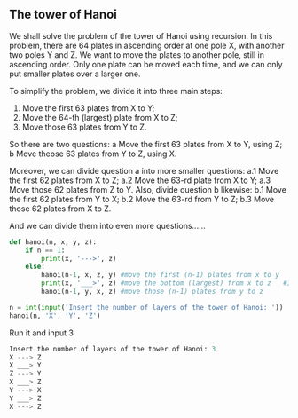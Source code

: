 ## The tower of Hanoi
We shall solve the problem of the tower of Hanoi using recursion. In this problem, there are 64 plates in ascending order at one pole X, with another two poles Y and Z. We want to move the plates to another pole, still in ascending order. Only one plate can be moved each time, and we can only put smaller plates over a larger one.

To simplify the problem, we divide it into three main steps:
1. Move the first 63 plates from X to Y;
2. Move the 64-th (largest) plate from X to Z;
3. Move those 63 plates from Y to Z.

So there are two questions:
a Move the first 63 plates from X to Y, using Z;
b Move theose 63 plates from Y to Z, using X.

Moreover, we can divide question a into more smaller questions:
a.1 Move the first 62 plates from X to Z;
a.2 Move the 63-rd plate from X to Y;
a.3 Move those 62 plates from Z to Y.
Also, divide question b likewise:
b.1 Move the first 62 plates from Y to X;
b.2 Move the 63-rd from Y to Z;
b.3 Move those 62 plates from X to Z.

And we can divide them into even more questions...... 

```Python
def hanoi(n, x, y, z):
    if n == 1:
        print(x, '--->', z)
    else:
        hanoi(n-1, x, z, y) #move the first (n-1) plates from x to y
        print(x, '___>', z) #move the bottom (largest) from x to z   #I use ___> here to make it easier to recognize
        hanoi(n-1, y, x, z) #move those (n-1) plates from y to z

n = int(input('Insert the number of layers of the tower of Hanoi: '))
hanoi(n, 'X', 'Y', 'Z')
```
Run it and input 3
```Python
Insert the number of layers of the tower of Hanoi: 3
X ---> Z
X ___> Y
Z ---> Y
X ___> Z
Y ---> X
Y ___> Z
X ---> Z
```
